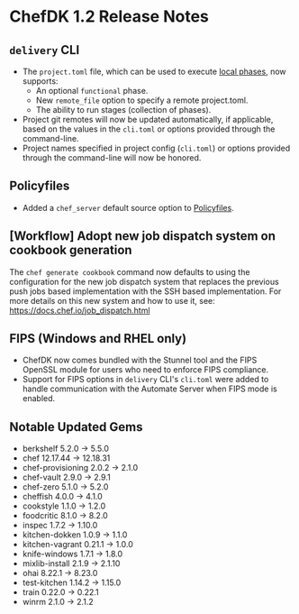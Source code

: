 # ChefDK 1.2 Release Notes

## `delivery` CLI
- The `project.toml` file, which can be used to execute [local phases](https://docs.chef.io/ctl_delivery.html#delivery-local), now supports:
  - An optional `functional` phase.
  - New `remote_file` option to specify a remote project.toml.
  - The ability to run stages (collection of phases).
- Project git remotes will now be updated automatically, if applicable, based on the values in the `cli.toml` or options provided through the command-line.
- Project names specified in project config (`cli.toml`) or options provided through the command-line will now be honored.

## Policyfiles
- Added a `chef_server` default source option to [Policyfiles](https://docs.chef.io/config_rb_policyfile.html#settings).

## [Workflow] Adopt new job dispatch system on cookbook generation
The `chef generate cookbook` command now defaults to using the configuration for the new job
dispatch system that replaces the previous push jobs based implementation with the SSH based
implementation. For more details on this new system and how to use it, see:
https://docs.chef.io/job_dispatch.html

## FIPS (Windows and RHEL only)
- ChefDK now comes bundled with the Stunnel tool and the FIPS OpenSSL module for users who need to enforce FIPS compliance.
- Support for FIPS options in `delivery` CLI's `cli.toml` were added to handle communication with the Automate Server when FIPS mode is enabled.

## Notable Updated Gems
- berkshelf 5.2.0 -> 5.5.0
- chef 12.17.44 -> 12.18.31
- chef-provisioning 2.0.2 -> 2.1.0
- chef-vault 2.9.0 -> 2.9.1
- chef-zero 5.1.0 -> 5.2.0
- cheffish 4.0.0 -> 4.1.0
- cookstyle 1.1.0 -> 1.2.0
- foodcritic 8.1.0 -> 8.2.0
- inspec 1.7.2 -> 1.10.0
- kitchen-dokken 1.0.9 -> 1.1.0
- kitchen-vagrant 0.21.1 -> 1.0.0
- knife-windows 1.7.1 -> 1.8.0
- mixlib-install 2.1.9 -> 2.1.10
- ohai 8.22.1 -> 8.23.0
- test-kitchen 1.14.2 -> 1.15.0
- train 0.22.0 -> 0.22.1
- winrm 2.1.0 -> 2.1.2
